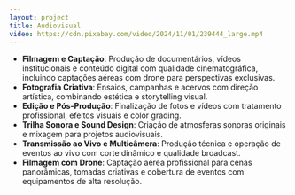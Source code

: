 ```yaml
---
layout: project
title: Audiovisual
video: https://cdn.pixabay.com/video/2024/11/01/239444_large.mp4
---
```

- **Filmagem e Captação**: Produção de documentários, vídeos institucionais e conteúdo digital com qualidade cinematográfica, incluindo captações aéreas com drone para perspectivas exclusivas.
- **Fotografia Criativa**: Ensaios, campanhas e acervos com direção artística, combinando estética e storytelling visual.
- **Edição e Pós-Produção**: Finalização de fotos e vídeos com tratamento profissional, efeitos visuais e color grading.
- **Trilha Sonora e Sound Design**: Criação de atmosferas sonoras originais e mixagem para projetos audiovisuais.
- **Transmissão ao Vivo e Multicâmera**: Produção técnica e operação de eventos ao vivo com corte dinâmico e qualidade broadcast.
- **Filmagem com Drone**: Captação aérea profissional para cenas panorâmicas, tomadas criativas e cobertura de eventos com equipamentos de alta resolução.
